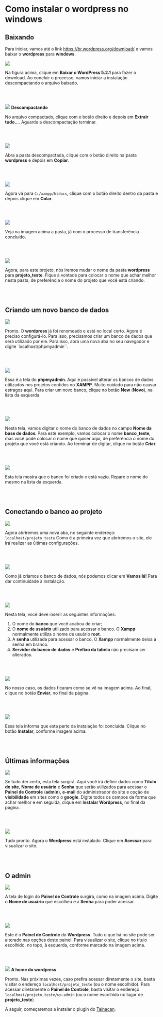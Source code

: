 # Como instalar o wordpress no windows #

## Baixando ##

Para iniciar, vamos até o link https://br.wordpress.org/download/ e vamos baixar o **wordpress** para **windows**.

![](/_assets/images/wordpress_01.png)

Na figura acima, clique em **Baixar o WordPress 5.2.1** para fazer o download. Ao concluir o processo, vamos iniciar a instalação descompactando o arquivo baixado.

<br><br>

![](/_assets/images/wordpress_02.png)
**Descompactando**

No arquivo compactado, clique com o botão direito e depois em **Extrair tudo…**. Aguarde a descompactação terminar.

<br><br>

![](/_assets/images/wordpress_03.png)

Abra a pasta descompactada, clique com o botão direito na pasta **wordpress** e depois em **Copiar**.

<br><br>

![](/_assets/images/wordpress_04.png)

Agora vá para `C:/xampp/htdocs`, clique com o botão direito dentro da pasta e depois clique em **Colar**.

<br><br>

![](/_assets/images/wordpress_05.png)

Veja na imagem acima a pasta, já com o processo de transferência concluído.

<br><br>

![](/_assets/images/wordpress_06.png)

Agora, para este projeto, nós iremos mudar o nome da pasta **wordpress** para **projeto_teste**. Fique à vontade para colocar o nome que achar melhor nesta pasta, de preferência o nome do projeto que você está criando.

<br><br>

## Criando um novo banco de dados ##

![](/_assets/images/wordpress_07.png)

Pronto. O **wordpress** já foi renomeado e está no local certo. Agora é preciso configurá-lo. Para isso, precisamos criar um banco de dados que será utilizado por ele. Para isso, abra uma nova aba no seu navegador e digite `localhost/phpmyadmin``.

<br><br>

![](/_assets/images/wordpress_08.png)

Essa é a tela do **phpmyadmin**. Aqui é possível alterar os bancos de dados utilizados nos projetos contidos no **XAMPP**. Muito cuidado para não causar estragos aqui. Para criar um novo banco, clique no botão **New** (**Novo**), na lista da esquerda.

<br><br>

![](/_assets/images/wordpress_09.png)

Nesta tela, vamos digitar o nome do banco de dados no campo **Nome da base de dados**. Para este exemplo, vamos colocar o nome **banco_teste**, mas você pode colocar o nome que quiser aqui, de preferência o nome do projeto que você está criando. Ao terminar de digitar, clique no botão **Criar**.

<br><br>

![](/_assets/images/wordpress_10.png)

Esta tela mostra que o banco foi criado e está vazio. Repare o nome do mesmo na lista da esquerda.

<br><br>

## Conectando o banco ao projeto ##

![](/_assets/images/wordpress_11.png)

Agora abriremos uma nova aba, no seguinte endereço: `localhost/projeto_teste`
Como é a primeira vez que abriremos o site, ele irá realizar as últimas configurações.

<br><br>

![](/_assets/images/wordpress_12.png)

Como já criamos o banco de dados, nós podemos clicar em **Vamos lá!** Para dar continuidade à instalação.

<br><br>

![](/_assets/images/wordpress_13.png)

Nesta tela, você deve inserir as seguintes informações:
1. O nome do **banco** que você acabou de criar;
2. O **nome de usuário** utilizado para acessar o banco. O **Xampp** normalmente utiliza o nome de usuário **root**.
3. A **senha** utilizada para acessar o banco. O **Xampp** normalmente deixa a senha em branco.
4. **Servidor do banco de dados** e **Prefixo da tabela** não precisam ser alterados.

<br><br>

![](/_assets/images/wordpress_14.png)

No nosso caso, os dados ficaram como se vê na imagem acima. Ao final, clique no botão **Enviar**, no final da página.

<br><br>

![](/_assets/images/wordpress_15.png)

Essa tela informa que esta parte da instalação foi concluída. Clique no botão **Instalar**, conforme imagem acima.

<br><br>

## Últimas informações ##

![](/_assets/images/wordpress_16.png)

Se tudo der certo, esta tela surgirá. Aqui você irá definir dados como **Título do site**, **Nome de usuário** e **Senha** que serão utilizados para acessar o **Painel de Controle** (**admin**), **e-mail** do administrador do site e opção de **visibilidade** em sites como o **google**. Digite todos os campos da forma que achar melhor e em seguida, clique em **Instalar Wordpress**, no final da página.

<br><br>

![](/_assets/images/wordpress_17.png)

Tudo pronto. Agora o **Wordpress** está instalado. Clique em **Acessar** para visualizar o site.

<br><br>

## O admin ##

![](/_assets/images/wordpress_18.png)

A tela de login do **Painel de Controle** surgirá, como na imagem acima. Digite o **Nome de usuário** que escolheu e a **Senha** para poder acessar.

<br><br>

![](/_assets/images/wordpress_19.png)

Este é o **Painel de Controle** do **Wordpress**. Tudo o que há no site pode ser alterado nas opções deste painel. Para visualizar o site, clique no título escolhido, no topo, à esquerda, conforme marcado na imagem acima.

<br><br>

![](/_assets/images/wordpress_20.png)
**A home do wordpress**

Pronto. Nas próximas vezes, caso prefira acessar diretamente o site, basta visitar o endereço `localhost/projeto_teste` (ou o nome escolhido).
Para acessar diretamente o **Painel de Controle**, basta visitar o endereço `localhost/projeto_teste/wp-admin` (ou o nome escolhido no lugar de **projeto_teste**)

A seguir, começaremos a instalar o plugin do [Tainacan](/pt-br/tainacan#como-instalar-o-plugin-tainacan-no-wordpress).

<br><br>